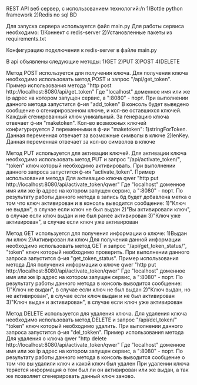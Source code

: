 REST API веб сервер, с использованием технологий:/n
1)Bottle python framework
2)Redis no sql BD

Для запуска сервера используется файл main.py
Для работы сервиса необходимо:
1)Коннект с redis-server
2)Установленные пакеты из requirements.txt

Конфигурацию подключения к redis-server в файле main.py

В api объявлены следующие методы:
1)GET
2)PUT
3)POST
4)DELETE

Метод POST используется для получения ключа.
Для получения ключа необходимо использовать метод POST и запрос "/api/get_token".
Пример использования метода
"http post http://localhost:8080/api/get_token"
Где "localhost" доменное имя или же ip адрес на котором запущен сервис, а ":8080" - порт.
При выполнении данного метода запустится ф-ия "add_token"
В консоль будет выведено сообщение о сгенирированном ключе, и кол-ве оставшихся ключей.
Каждый сгенированный ключ уникальный.
За генерацию ключа отвечает ф-ия "maketoken".
Кол-во возможных ключей конфигурируется 2 переменными в ф-ии "maketoken":
1)stringForToken. Данная переменная отвечает за возможные символы в ключе
2)lenKey. Данная переменная отвечает за кол-во символов в ключе

Метод PUT используется для активации ключей.
Для активации ключа необходимо использовать метод PUT и запрос "/api/activate_token/<token>",
"token" ключ который необходимо активировать.
При выполнении данного запроса запустится ф-ия "activate_token".
Пример использования метода
Для активацию ключа qwer
"http put http://localhost:8080/api/activate_token/qwer"
Где "localhost" доменное имя или же ip адрес на котором запущен сервис, а ":8080" - порт.
По результату работы данного метода в запись бд будет добавлена метка о том что ключ активирован и
в консоль выводится сообщениe:
1)"Ключ не выдан", в случае если ключ не был выдан
2)"Вы активировали ключ", в случае если ключ выдан и не был ранее активирован
3)"Ключ уже активирован", в случае если ключ уже активирован

Метод GET используется для получения информации о ключе:
1)Выдан ли ключ
2)Активирован ли ключ
Для получения данной информации необходимо использовать метод GET и запрос "/api/get_token_status/<token>",
"token" ключ который необходимо проверить.
При выполнении данного запроса запустится ф-ия "get_token_status".
Пример использования метода
Для получения информации о ключе qwer
"http put http://localhost:8080/api/activate_token/qwer"
Где "localhost" доменное имя или же ip адрес на котором запущен сервис, а ":8080" - порт.
По результату работы данного метода в консоль выводится сообщениe:
1)"Ключ не выдан", в случае если ключ не был выдан
2)"Ключ выдан, но не активирован", в случае если ключ выдан и не был активирован
3)"Ключ выдан и активирован", в случае если ключ уже активирован

Метод DELETE используется для удаления ключа.
Для удаления ключа необходимо использовать метод DELETE и запрос "/api/del_token/<token>"
"token" ключ который необходимо удалить.
При выполнении данного запроса запустится ф-ия "del_tokken".
Пример использования метода
Для удаления о ключа qwer
"http delete http://localhost:8080/api/activate_token/qwer"
Где "localhost" доменное имя или же ip адрес на котором запущен сервис, а ":8080" - порт.
По результату работы данного метода в консоль выводится сообщениe о том что вы удалили ключ и какой ключ был удален
При удалении ключа теряется информация о том был ли он активирован или же выдан, а так же позволяет сгенерировать
данный ключ заново.

